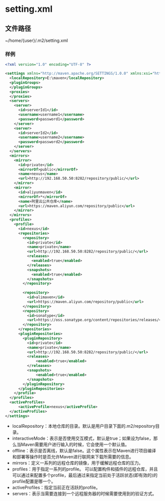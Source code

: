 # setting.xml

## 文件路径
~/home/{user}/.m2/setting.xml

### 样例
```xml
<?xml version="1.0" encoding="UTF-8" ?>

<settings xmlns="http://maven.apache.org/SETTINGS/1.0.0" xmlns:xsi="http://www.w3.org/2001/XMLSchema-instance" xsi:schemaLocation="http://maven.apache.org/SETTINGS/1.0.0 http://maven.apache.org/xsd/settings-1.0.0.xsd">
  <localRepository>E:\maven</localRepository>
  <pluginGroups>
  </pluginGroups>
  <proxies>
  </proxies>
  <servers>
    <server>
      <id>serverId1</id>
      <username>username1</username>
      <password>password1</password>
    </server>
    <server>
      <id>serverId2</id>
      <username>username2</username>
      <password>password2</password>
    </server>
  </servers>
  <mirrors>
    <mirror>
      <id>private</id>
      <mirrorOf>public</mirrorOf>
      <name>nexus</name>
      <url>http://192.168.50.50:8282/repository/public/</url>
    </mirror>
    <mirror>
      <id>aliyunmaven</id>
      <mirrorOf>*</mirrorOf>
      <name>阿里云公共仓库</name>
      <url>https://maven.aliyun.com/repository/public</url>
    </mirror>
  </mirrors>
  <profiles>
    <profile>
      <id>nexus</id>
      <repositories>
        <repository>
          <id>private</id>
          <name>private</name>
          <url>http://192.168.50.50:8282/repository/public/</url>
          <releases>
            <enabled>true</enabled>
          </releases>
          <snapshots>
            <enabled>true</enabled>
          </snapshots>
        </repository>
        
        <repository>
          <id>alimaven</id>
          <url>https://maven.aliyun.com/repository/public</url>
        </repository>
        <repository>
          <id>sonatype</id>
          <url>https://oss.sonatype.org/content/repositories/releases/</url>
        </repository>
      </repositories>
      <pluginRepositories>
        <pluginRepository>
          <id>private</id>
          <name>private</name>
          <url>http://192.168.50.50:8282/repository/public/</url>
          <releases>
              <enabled>true</enabled>
          </releases>
          <snapshots>
              <enabled>true</enabled>
          </snapshots>
        </pluginRepository>
      </pluginRepositories>
    </profile>		
  </profiles>
  <activeProfiles>
      <activeProfile>nexus</activeProfile>
  </activeProfiles>
</settings>
```

- localRepository：本地仓库的目录。默认是用户目录下面的.m2/repository目录。
- interactiveMode：表示是否使用交互模式，默认是true；如果设为false，那么当Maven需要用户进行输入的时候，它会使用一个默认值。
- offline：表示是否离线，默认是false。这个属性表示在Maven进行项目编译和部署等操作时是否允许Maven进行联网来下载所需要的信息。
- mirrors：定义一系列的远程仓库的镜像，用于缓解远程仓库的压力。
- profiles：用于指定一系列的profile。 可以配置构件和插件的远程仓库，并且可以通过<id>来配置多个profile，最后通过<activeProfiles>来指定当前处于活跃状态(即有效的)的profile配置是哪一个。
- activeProfiles：指定当前正在活跃的profile。
- servers：表示当需要连接到一个远程服务器的时候需要使用到的验证方式。
